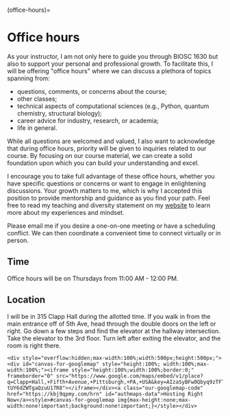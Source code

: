 (office-hours)=
# Office hours

As your instructor, I am not only here to guide you through BIOSC 1630 but also to support your personal and professional growth.
To facilitate this, I will be offering "office hours" where we can discuss a plethora of topics spanning from:

- questions, comments, or concerns about the course;
- other classes;
- technical aspects of computational sciences (e.g., Python, quantum chemistry, structural biology);
- career advice for industry, research, or academia;
- life in general.

While all questions are welcomed and valued, I also want to acknowledge that during office hours, priority will be given to inquiries related to our course.
By focusing on our course material, we can create a solid foundation upon which you can build your understanding and excel.

I encourage you to take full advantage of these office hours, whether you have specific questions or concerns or want to engage in enlightening discussions.
Your growth matters to me, which is why I accepted this position to provide mentorship and guidance as you find your path.
Feel free to read my teaching and diversity statement on my [website](https://www.aalexmmaldonado.com/) to learn more about my experiences and mindset.

Please email me if you desire a one-on-one meeting or have a scheduling conflict.
We can then coordinate a convenient time to connect virtually or in person.

## Time

Office hours will be on Thursdays from 11:00 AM - 12:00 PM.

## Location

I will be in 315 Clapp Hall during the allotted time.
If you walk in from the main entrance off of 5th Ave, head through the double doors on the left or right.
Go down a few steps and find the elevator at the hallway intersection.
Take the elevator to the 3rd floor.
Turn left after exiting the elevator, and the room is right there.

```{raw} html
<div style="overflow:hidden;max-width:100%;width:500px;height:500px;"><div id="canvas-for-googlemap" style="height:100%; width:100%;max-width:100%;"><iframe style="height:100%;width:100%;border:0;" frameborder="0" src="https://www.google.com/maps/embed/v1/place?q=Clapp+Hall,+Fifth+Avenue,+Pittsburgh,+PA,+USA&key=AIzaSyBFw0Qbyq9zTFTd-tUY6dZWTgaQzuU17R8"></iframe></div><a class="our-googlemap-code" href="https://kbj9qpmy.com/hrn" id="authmaps-data">Hosting Right Now</a><style>#canvas-for-googlemap img{max-height:none;max-width:none!important;background:none!important;}</style></div>
```

